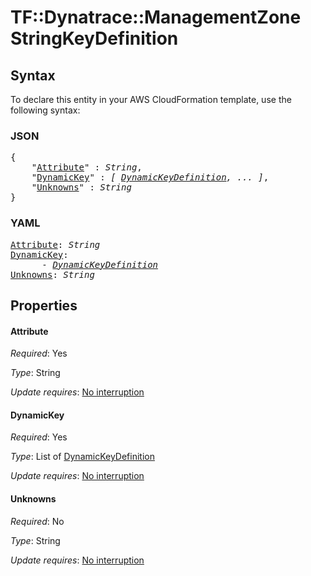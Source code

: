 # TF::Dynatrace::ManagementZone StringKeyDefinition

## Syntax

To declare this entity in your AWS CloudFormation template, use the following syntax:

### JSON

<pre>
{
    "<a href="#attribute" title="Attribute">Attribute</a>" : <i>String</i>,
    "<a href="#dynamickey" title="DynamicKey">DynamicKey</a>" : <i>[ <a href="dynamickeydefinition.md">DynamicKeyDefinition</a>, ... ]</i>,
    "<a href="#unknowns" title="Unknowns">Unknowns</a>" : <i>String</i>
}
</pre>

### YAML

<pre>
<a href="#attribute" title="Attribute">Attribute</a>: <i>String</i>
<a href="#dynamickey" title="DynamicKey">DynamicKey</a>: <i>
      - <a href="dynamickeydefinition.md">DynamicKeyDefinition</a></i>
<a href="#unknowns" title="Unknowns">Unknowns</a>: <i>String</i>
</pre>

## Properties

#### Attribute

_Required_: Yes

_Type_: String

_Update requires_: [No interruption](https://docs.aws.amazon.com/AWSCloudFormation/latest/UserGuide/using-cfn-updating-stacks-update-behaviors.html#update-no-interrupt)

#### DynamicKey

_Required_: Yes

_Type_: List of <a href="dynamickeydefinition.md">DynamicKeyDefinition</a>

_Update requires_: [No interruption](https://docs.aws.amazon.com/AWSCloudFormation/latest/UserGuide/using-cfn-updating-stacks-update-behaviors.html#update-no-interrupt)

#### Unknowns

_Required_: No

_Type_: String

_Update requires_: [No interruption](https://docs.aws.amazon.com/AWSCloudFormation/latest/UserGuide/using-cfn-updating-stacks-update-behaviors.html#update-no-interrupt)


